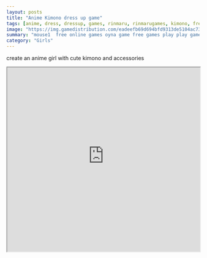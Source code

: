 ```yaml
---
layout: posts
title: "Anime Kimono dress up game"
tags: [anime, dress, dressup, games, rinmaru, rinmarugames, kimono, free, online, games, oyna, game, free, games, play, play, games]
image: "https://img.gamedistribution.com/eadeefb69d694bfd9313de5104ac73fa.jpg"
summary: "mouse1  free online games oyna game free games play play games"
category: "Girls"
---
```


create an anime girl with cute kimono and accessories

<iframe width="100%" height="480px;" src="https://flash.gamedistribution.com?game=eadeefb69d694bfd9313de5104ac73fa"></iframe>